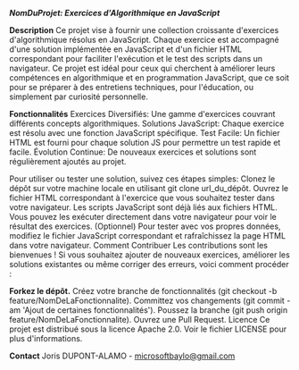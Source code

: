 **_NomDuProjet: Exercices d'Algorithmique en JavaScript_**

**Description**
Ce projet vise à fournir une collection croissante d'exercices d'algorithmique résolus en JavaScript. Chaque exercice est accompagné d'une solution implémentée en JavaScript et d'un fichier HTML correspondant pour faciliter l'exécution et le test des scripts dans un navigateur. Ce projet est idéal pour ceux qui cherchent à améliorer leurs compétences en algorithmique et en programmation JavaScript, que ce soit pour se préparer à des entretiens techniques, pour l'éducation, ou simplement par curiosité personnelle.

**Fonctionnalités**
Exercices Diversifiés: Une gamme d'exercices couvrant différents concepts algorithmiques.
Solutions JavaScript: Chaque exercice est résolu avec une fonction JavaScript spécifique.
Test Facile: Un fichier HTML est fourni pour chaque solution JS pour permettre un test rapide et facile.
Évolution Continue: De nouveaux exercices et solutions sont régulièrement ajoutés au projet.


Pour utiliser ou tester une solution, suivez ces étapes simples:
Clonez le dépôt sur votre machine locale en utilisant git clone url_du_dépôt.
Ouvrez le fichier HTML correspondant à l'exercice que vous souhaitez tester dans votre navigateur.
Les scripts JavaScript sont déjà liés aux fichiers HTML. Vous pouvez les exécuter directement dans votre navigateur pour voir le résultat des exercices.
(Optionnel) Pour tester avec vos propres données, modifiez le fichier JavaScript correspondant et rafraîchissez la page HTML dans votre navigateur.
Comment Contribuer
Les contributions sont les bienvenues ! Si vous souhaitez ajouter de nouveaux exercices, améliorer les solutions existantes ou même corriger des erreurs, voici comment procéder :

**Forkez le dépôt.**
Créez votre branche de fonctionnalités (git checkout -b feature/NomDeLaFonctionnalite).
Committez vos changements (git commit -am 'Ajout de certaines fonctionnalités').
Poussez la branche (git push origin feature/NomDeLaFonctionnalite).
Ouvrez une Pull Request.
Licence
Ce projet est distribué sous la licence Apache 2.0. Voir le fichier LICENSE pour plus d'informations.

**Contact**
Joris DUPONT-ALAMO - microsoftbaylo@gmail.com
